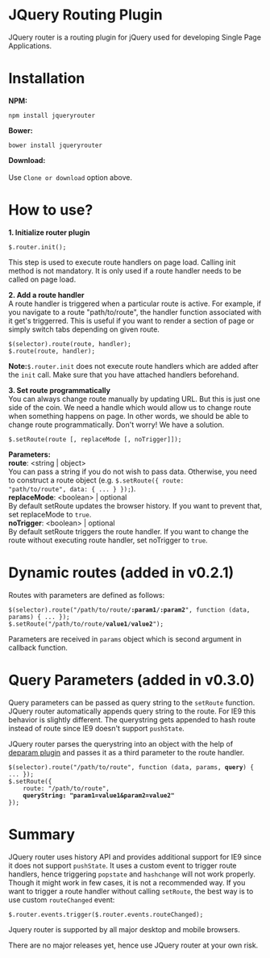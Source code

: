 # JQuery Routing Plugin
JQuery router is a routing plugin for jQuery used for developing Single Page Applications.

# Installation

<b>NPM:</b><br/>
<pre><code>npm install jqueryrouter</code></pre>

<b>Bower:</b><br/>
<pre><code>bower install jqueryrouter</code></pre>

<b>Download:</b><br/><br/>
Use <code>Clone or download</code> option above.

# How to use?
<b>1. Initialize router plugin</b><br/>
<pre><code>$.router.init();</code></pre>
This step is used to execute route handlers on page load. 
Calling init method is not mandatory. It is only used if a route handler needs to be called on page load.

<b>2. Add a route handler</b><br/>
A route handler is triggered when a particular route is active. For example, if you navigate to a route "path/to/route", the handler function associated with it get's triggerred. This is useful if you want to render a section of page or simply switch tabs depending on given route.

<pre><code>$(selector).route(route, handler);
$.route(route, handler);</code></pre>

<b>Note:</b><code>$.router.init</code> does not execute route handlers which are added after the <code>init</code> call. Make sure that you have attached handlers beforehand.

<b>3. Set route programmatically</b><br/>
You can always change route manually by updating URL. But this is just one side of the coin. We need a handle which would allow us to change route when something happens on page. In other words, we should be able to change route programmatically. Don't worry! We have a solution.

<pre><code>$.setRoute(route [, replaceMode [, noTrigger]]);</code></pre>

<b>Parameters:</b><br/>
<b>route</b>: &lt;string | object&gt;<br/>
You can pass a string if you do not wish to pass data. Otherwise, you need to construct a route object (e.g. <code>$.setRoute({ route: "path/to/route", data: { ... } });</code>).<br/>
<b>replaceMode</b>: &lt;boolean&gt; | optional<br/>
By default setRoute updates the browser history. If you want to prevent that, set replaceMode to <code>true</code>.<br/>
<b>noTrigger</b>: &lt;boolean&gt; | optional<br/>
By default setRoute triggers the route handler. If you want to change the route without executing route handler, set noTrigger to <code>true</code>.<br/>

# Dynamic routes (added in v0.2.1)
Routes with parameters are defined as follows:
<pre><code>$(selector).route("/path/to/route/<b>:param1</b>/<b>:param2</b>", function (data, params) { ... });
$.setRoute("/path/to/route/<b>value1</b>/<b>value2</b>");
</code></pre>

Parameters are received in <code>params</code> object which is second argument in callback function.

# Query Parameters (added in v0.3.0)
Query parameters can be passed as query string to the <code>setRoute</code> function. JQuery router automatically appends query string to the route. For IE9 this behavior is slightly different. The querystring gets appended to hash route instead of route since IE9 doesn't support <code>pushState</code>. 

JQuery router parses the querystring into an object with the help of <a href="https://github.com/scssyworks/jquerydeparam">deparam plugin</a> and passes it as a third parameter to the route handler.

<pre><code>$(selector).route("/path/to/route", function (data, params, <b>query</b>) { ... });
$.setRoute({
    route: "/path/to/route",
    <b>queryString: "param1=value1&amp;param2=value2"</b>
});
</code></pre>

# Summary
JQuery router uses history API and provides additional support for IE9 since it does not support <code>pushState</code>. It uses a custom event to trigger route handlers, hence triggering <code>popstate</code> and <code>hashchange</code> will not work properly. Though it might work in few cases, it is not a recommended way. 
If you want to trigger a route handler without calling <code>setRoute</code>, the best way is to use custom <code>routeChanged</code> event: 
<pre><code>$.router.events.trigger($.router.events.routeChanged);</code></pre>
  
Jquery router is supported by all major desktop and mobile browsers.

There are no major releases yet, hence use JQuery router at your own risk.
